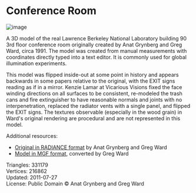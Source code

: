 # Conference Room

![image](https://casual-effects.com/g3d/data10/research/model/conference/icon.png)

A 3D model of the real Lawrence Berkeley National Laboratory building 90 3rd floor conference room originally created by Anat Grynberg 
and Greg Ward, circa 1991. The model was created from manual measurements with coordinates directly typed into a text editor. It is 
commonly used for global illumination experiments.

This model was flipped inside-out at some point in history and appears backwards in some papers relative to the original, with the EXIT 
signs reading as if in a mirror. Kenzie Lamar at Vicarious Visions fixed the face winding directions on all surfaces to be consistent, 
re-modeled the trash cans and fire extinguisher to have reasonable normals and joints with no interpenetration, replaced the radiator 
vents with a single panel, and flipped the EXIT signs. The textures observable (especially in the wood grain) in Ward's original 
rendering are procedural and are not represented in this model.

Additional resources:

- [Original in RADIANCE format](http://radsite.lbl.gov/radiance/pub/models/conf.tar.Z) by Anat Grynberg and Greg Ward
- [Model in MGF format](http://radsite.lbl.gov/mgf/scenes.html), converted by Greg Ward
    

Triangles: 331179\
Vertices: 216862\
Updated: 2011-07-27\
License: Public Domain
© Anat Grynberg and Greg Ward